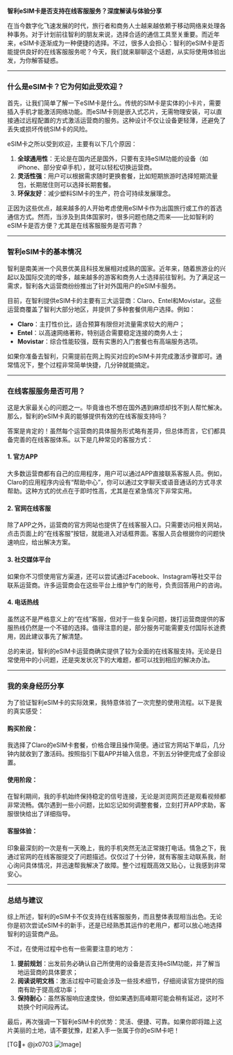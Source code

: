 **智利eSIM卡是否支持在线客服服务？深度解读与体验分享**

在当今数字化飞速发展的时代，旅行者和商务人士越来越依赖于移动网络来处理各种事务。对于计划前往智利的朋友来说，选择合适的通信工具至关重要。而近年来，eSIM卡逐渐成为一种便捷的选择。不过，很多人会担心：智利的eSIM卡是否能提供良好的在线客服服务呢？今天，我们就来聊聊这个话题，从实际使用体验出发，为你解答疑惑。

---

### **什么是eSIM卡？它为何如此受欢迎？**

首先，让我们简单了解一下eSIM卡是什么。传统的SIM卡是实体的小卡片，需要插入手机才能激活网络功能。而eSIM卡则是嵌入式芯片，无需物理安装，可以直接通过远程配置的方式激活运营商的服务。这种设计不仅让设备更轻薄，还避免了丢失或损坏传统SIM卡的风险。

eSIM卡之所以受到欢迎，主要有以下几个原因：

1. **全球通用性**：无论是在国内还是国外，只要有支持eSIM功能的设备（如iPhone、部分安卓手机），就可以轻松切换运营商。
2. **灵活性强**：用户可以根据需求随时更换套餐，比如短期旅游时选择短期流量包，长期居住则可以选择长期套餐。
3. **环保友好**：减少塑料SIM卡的生产，符合可持续发展理念。

正因为这些优点，越来越多的人开始考虑使用eSIM卡作为出国旅行或工作的首选通信方式。然而，当涉及到具体国家时，很多问题也随之而来——比如智利的eSIM卡是否方便？尤其是在线客服服务是否可靠？

---

### **智利eSIM卡的基本情况**

智利是南美洲一个风景优美且科技发展相对成熟的国家。近年来，随着旅游业的兴起以及国际交流的增多，越来越多的游客和商务人士选择前往智利。为了满足这一需求，智利各大运营商纷纷推出了针对外国用户的eSIM卡服务。

目前，在智利提供eSIM卡的主要有三大运营商：Claro、Entel和Movistar。这些运营商覆盖了智利大部分地区，并提供了多种套餐供用户选择。例如：

- **Claro**：主打性价比，适合预算有限但对流量需求较大的用户；
- **Entel**：以高速网络著称，特别适合需要稳定连接的商务人士；
- **Movistar**：综合性能较强，既有实惠的入门套餐也有高端服务选项。

如果你准备去智利，只需提前在网上购买对应的eSIM卡并完成激活步骤即可。通常情况下，整个过程非常简单快捷，几分钟就能搞定。

---

### **在线客服服务是否可用？**

这是大家最关心的问题之一。毕竟谁也不想在国外遇到麻烦却找不到人帮忙解决。那么，智利的eSIM卡真的能够提供有效的在线客服支持吗？

答案是肯定的！虽然每个运营商的具体服务形式略有差异，但总体而言，它们都具备完善的在线客服体系。以下是几种常见的客服方式：

#### 1. **官方APP**
大多数运营商都有自己的应用程序，用户可以通过APP直接联系客服人员。例如，Claro的应用程序内设有“帮助中心”，你可以通过文字聊天或语音通话的方式寻求帮助。这种方式的优点在于即时性高，尤其是在紧急情况下非常实用。

#### 2. **官网在线客服**
除了APP之外，运营商的官方网站也提供了在线客服入口。只需要访问相关网站，点击页面上的“在线客服”按钮，就能进入对话框界面。客服人员会根据你的问题快速响应，给出解决方案。

#### 3. **社交媒体平台**
如果你不习惯使用官方渠道，还可以尝试通过Facebook、Instagram等社交平台联系运营商。许多运营商会在这些平台上维护专门的账号，负责回答用户的咨询。

#### 4. **电话热线**
虽然这不是严格意义上的“在线”客服，但对于一些复杂问题，拨打运营商提供的客服热线仍然是一个不错的选择。值得注意的是，部分服务可能需要支付国际长途费用，因此建议事先了解清楚。

总的来说，智利的eSIM卡运营商确实提供了较为全面的在线客服支持。无论是日常使用中的小问题，还是突发状况下的大难题，都可以找到相应的解决办法。

---

### **我的亲身经历分享**

为了验证智利eSIM卡的实际效果，我特意体验了一次完整的使用流程。以下是我的真实感受：

#### 购买阶段：
我选择了Claro的eSIM卡套餐，价格合理且操作简便。通过官方网站下单后，几分钟内就收到了激活码。按照指引下载APP并输入信息，不到五分钟便完成了全部设置。

#### 使用阶段：
在智利期间，我的手机始终保持稳定的信号连接，无论是浏览网页还是观看视频都非常流畅。偶尔遇到一些小问题，比如忘记如何调整套餐，立刻打开APP求助，客服很快给出了详细指导。

#### 客服体验：
印象最深刻的一次是有一天晚上，我的手机突然无法正常拨打电话。情急之下，我通过官网的在线客服提交了问题描述。仅仅过了十分钟，就有客服主动联系我，耐心询问具体情况，并迅速帮我解决了故障。整个过程既高效又贴心，让我感到非常安心。

---

### **总结与建议**

综上所述，智利的eSIM卡不仅支持在线客服服务，而且整体表现相当出色。无论你是初次尝试eSIM卡的新手，还是已经熟悉其运作的老用户，都可以放心地选择智利的运营商产品。

不过，在使用过程中也有一些需要注意的地方：

1. **提前规划**：出发前务必确认自己所使用的设备是否支持eSIM功能，并了解当地运营商的具体要求；
2. **阅读说明文档**：激活过程中可能会涉及一些技术细节，仔细阅读官方提供的指南有助于提高成功率；
3. **保持耐心**：虽然客服响应速度快，但如果遇到高峰期可能会稍有延迟，这时不妨换个时间段再试。

最后，再次强调一下智利eSIM卡的优势：灵活、便捷、可靠。如果你即将踏上这片美丽的土地，请不要犹豫，赶紧入手一张属于你的eSIM卡吧！

[TG💪+ @jx0703 ![Image](https://github.com/user-attachments/assets/dbca1d08-cadb-493c-b0ec-ad6f7a83f270)]